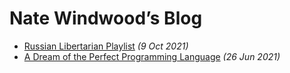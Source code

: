 # Nate Windwood’s Blog

* [Russian Libertarian Playlist](articles/libertarian.md) *(9 Oct 2021)*
* [A Dream of the Perfect Programming Language](articles/dream.md) *(26 Jun 2021)*
